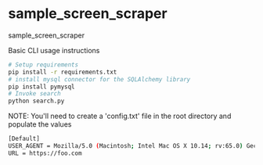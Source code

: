 # sample_screen_scraper
sample_screen_scraper

Basic CLI usage instructions
```bash
# Setup requirements
pip install -r requirements.txt
# install mysql connector for the SQLAlchemy library
pip install pymysql
# Invoke search
python search.py
```

NOTE: You'll need to create a 'config.txt' file in the root directory and populate the values
```bash
[Default]
USER_AGENT = Mozilla/5.0 (Macintosh; Intel Mac OS X 10.14; rv:65.0) Gecko/20100101 Firefox/65.0
URL = https://foo.com
```